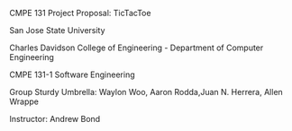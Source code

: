 CMPE 131 Project Proposal: TicTacToe

San Jose State University

Charles Davidson College of Engineering - Department of Computer Engineering

CMPE 131-1 Software Engineering

Group Sturdy Umbrella: Waylon Woo, Aaron Rodda,Juan N. Herrera, Allen Wrappe 

Instructor: Andrew Bond

